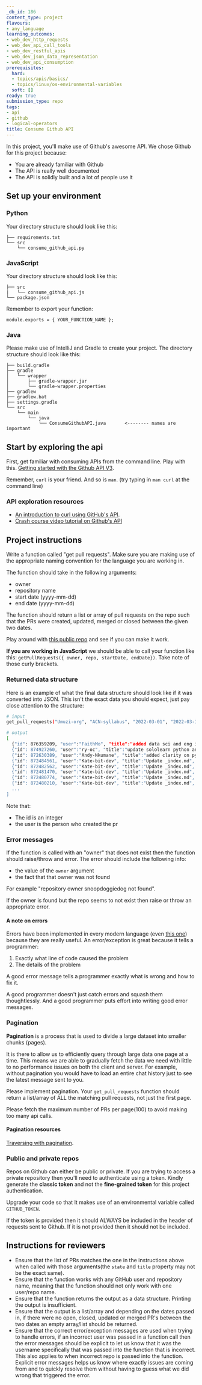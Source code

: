 ```yaml
---
_db_id: 186
content_type: project
flavours:
- any_language
learning_outcomes:
- web_dev_http_requests
- web_dev_api_call_tools
- web_dev_restful_apis
- web_dev_json_data_representation
- web_dev_api_consumption
prerequisites:
  hard:
  - topics/apis/basics/
  - topics/linux/os-environmental-variables
  soft: []
ready: true
submission_type: repo
tags:
- api
- github
- logical-operators
title: Consume Github API
---
```


In this project, you'll make use of Github's awesome API. We chose Github for this project because:

- You are already familiar with Github
- The API is really well documented
- The API is solidly built and a lot of people use it

## Set up your environment

### Python

Your directory structure should look like this:

```
├── requirements.txt
└── src
    └── consume_github_api.py
```

### JavaScript

Your directory structure should look like this:

```
├── src
|   └── consume_github_api.js
└── package.json
```

Remember to export your function:

```
module.exports = { YOUR_FUNCTION_NAME };
```

### Java

Please make use of IntelliJ and Gradle to create your project. The directory structure should look like this:

```
├── build.gradle
├── gradle
│   └── wrapper
│       ├── gradle-wrapper.jar
│       └── gradle-wrapper.properties
├── gradlew
├── gradlew.bat
├── settings.gradle
└── src
    └── main
        └── java
            └── ConsumeGithubAPI.java       <-------- names are important
```

## Start by exploring the api

First, get familiar with consuming APIs from the command line. Play with this. [Getting started with the Github API V3](https://developer.github.com/v3/guides/getting-started/).

Remember, `curl` is your friend. And so is `man`. (try typing in `man curl` at the command line)

### API exploration resources

- [An introduction to curl using GitHub's API](https://gist.github.com/tazjel/8735770).
- [Crash course video tutorial on Github's API](https://www.youtube.com/watch?v=5QlE6o-iYcE)

## Project instructions

Write a function called "get pull requests". Make sure you are making use of the appropriate naming convention for the language you are working in.

The function should take in the following arguments:

- owner
- repository name
- start date (yyyy-mm-dd)
- end date (yyyy-mm-dd)

The function should return a list or array of pull requests on the repo such that the PRs were created, updated, merged or closed between the given two dates.

Play around with [this public repo](https://github.com/Umuzi-org/ACN-syllabus) and see if you can make it work.


**If you are working in JavaScript** we should be able to call your function like this: `getPullRequests({ owner, repo, startDate, endDate})`. Take note of those curly brackets.

### Returned data structure

Here is an example of what the final data structure should look like if it was converted into JSON. This isn't the exact data you should expect, just pay close attention to the structure:

```bash
# input
get_pull_requests("Umuzi-org", "ACN-syllabus", "2022-03-01", "2022-03-10")

# output
[
  {"id": 876359209, "user":"FaithMo", "title":"added data sci and eng info", "state":"open", "created_at":"2022-03-10"},
  {"id": 874927260, "user":"ry-oc", "title":"update sololearn python and all contentlinks etc", "state":"closed", "created_at": "2022-03-09"},
  {"id": 872630389, "user":"Andy-Nkumane", "title":"added clarity on python error raising", "state":"open", "created_at":"2022-03-07"},
  {"id": 872484561, "user":"Kate-bit-dev", "title":"Update _index.md", "state":"closed", "created_at":"2022-03-06"},
  {"id": 872482562, "user":"Kate-bit-dev", "title":"Update _index.md", "state":"open", "created_at":"2022-03-06"},
  {"id": 872481470, "user":"Kate-bit-dev", "title":"Update _index.md", "state":"closed", "created_at":"2022-03-06"},
  {"id": 872480774, "user":"Kate-bit-dev", "title":"Update _index.md", "state":"closed", "created_at":"2022-03-06"},
  {"id": 872480210, "user":"Kate-bit-dev", "title":"Update _index.md", "state":"closed", "created_at":"2022-03-06"},
  ...
]
```

Note that:

- The id is an integer
- the user is the person who created the pr

### Error messages 

If the function is called with an "owner" that does not exist then the function should raise/throw and error. The error should include the following info:

- the value of the `owner` argument
- the fact that that owner was not found 

For example "repository owner snoopdoggiedog not found".  

If the owner is found but the repo seems to not exist then raise or throw an appropriate error.

#### A note on errors

Errors have been implemented in every modern language (even [this one](https://esolangs.org/wiki/COW)) because they are really useful. An error/exception is great because it tells a programmer:

1. Exactly what line of code caused the problem
2. The details of the problem 

A good error message tells a programmer exactly what is wrong and how to fix it.

A good programmer doesn't just catch errors and squash them thoughtlessly.  And a good programmer puts effort into writing good error messages.

### Pagination

**Pagination** is a process that is used to divide a large dataset into smaller chunks (pages).

It is there to allow us to efficiently query through large data one page at a time.
This means we are able to gradually fetch the data we need with little to no performance issues on both the client and server.
For example, without pagination you would have to load an entire chat history just to see the latest message sent to you.

Please implement pagination. Your `get_pull_requests` function should return a list/array of ALL the matching pull requests, not just the first page.

Please fetch the maximum number of PRs per page(100) to avoid making too many api calls.

#### Pagination resources 

[Traversing with pagination](https://docs.github.com/en/rest/guides/traversing-with-pagination#basics-of-pagination).

### Public and private repos

Repos on Github can either be public or private. If you are trying to access a private repository then you'll need to authenticate using a token. Kindly generate the **classic token** and not the **fine-grained token** for this project authentication.

Upgrade your code so that It makes use of an environmental variable called `GITHUB_TOKEN`. 

If the token is provided then it should ALWAYS be included in the header of requests sent to Github. If it is not provided then it should not be included. 

## Instructions for reviewers

- Ensure that the list of PRs matches the one in the instructions above when called with those arguments(the `state` and `title` property may not be the exact same).
- Ensure that the function works with any GitHub user and repository name, meaning that the function should not only work with one user/repo name.
- Ensure that the function returns the output as a data structure. Printing the output is insufficient.
- Ensure that the output is a list/array and depending on the dates passed in, if there were no open, closed, updated or merged PR's between the two dates an empty array/list should be returned.
- Ensure that the correct error/exception messages are used when trying to handle errors, if an incorrect user was passed in a function call then the error messages should be explicit to let us know that it was the username specifically that was passed into the function that is incorrect. This also applies to when incorrect repo is passed into the function. Explicit error messages helps us know where exactly issues are coming from and to quickly resolve them without having to guess what we did wrong that triggered the error.